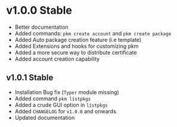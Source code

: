 # v1.0.0 Stable

* Better documentation
* Added commands: `pkm create account` and `pkm create package`
* Added Auto package creation feature (i.e template)
* Added Extensions and hooks for customizing pkm
* Added a more secure way to distribute certificate
* Added account creation capability

## v1.0.1 Stable

* Installation Bug fix (`Typer` module missing)
* Added command `pkm listpkgs`
* Added a crude GUI option in `listpkgs`
* Added `CHANGELOG` for `v1.0.0` and onwards
* Updated documentation
